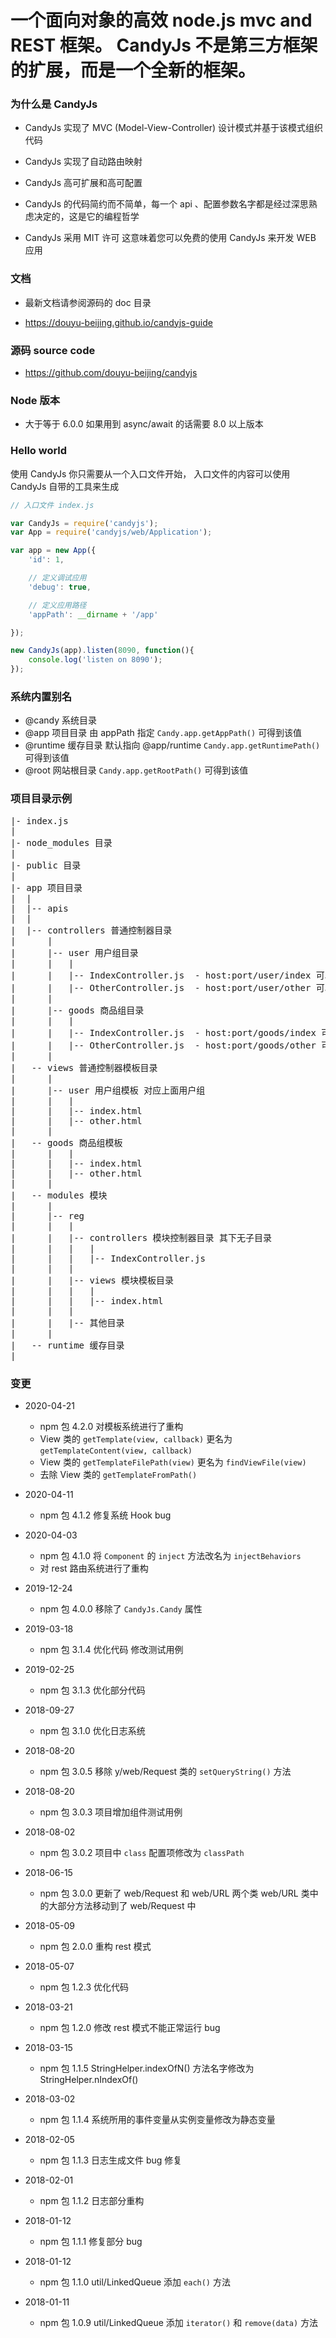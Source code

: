 # 一个面向对象的高效 node.js mvc and REST 框架。 CandyJs 不是第三方框架的扩展，而是一个全新的框架。

### 为什么是 CandyJs

+ CandyJs 实现了 MVC (Model-View-Controller) 设计模式并基于该模式组织代码

+ CandyJs 实现了自动路由映射

+ CandyJs 高可扩展和高可配置

+ CandyJs 的代码简约而不简单，每一个 api 、配置参数名字都是经过深思熟虑决定的，这是它的编程哲学

+ CandyJs 采用 MIT 许可 这意味着您可以免费的使用 CandyJs 来开发 WEB 应用

### 文档

+ 最新文档请参阅源码的 doc 目录

+ https://douyu-beijing.github.io/candyjs-guide

### 源码 source code

+ https://github.com/douyu-beijing/candyjs

### Node 版本

+ 大于等于 6.0.0 如果用到 async/await 的话需要 8.0 以上版本

### Hello world

使用 CandyJs 你只需要从一个入口文件开始， 入口文件的内容可以使用 CandyJs 自带的工具来生成

```javascript
// 入口文件 index.js

var CandyJs = require('candyjs');
var App = require('candyjs/web/Application');

var app = new App({
    'id': 1,

    // 定义调试应用
    'debug': true,

    // 定义应用路径
    'appPath': __dirname + '/app'

});

new CandyJs(app).listen(8090, function(){
    console.log('listen on 8090');
});
```

### 系统内置别名

+ @candy  系统目录
+ @app  项目目录 由 appPath 指定 `Candy.app.getAppPath()` 可得到该值
+ @runtime  缓存目录 默认指向 @app/runtime `Candy.app.getRuntimePath()` 可得到该值
+ @root  网站根目录 `Candy.app.getRootPath()` 可得到该值

### 项目目录示例

<pre>
|- index.js
|
|- node_modules 目录
|
|- public 目录
|
|- app 项目目录
|  |
|  |-- apis
|  |
|  |-- controllers 普通控制器目录
|      |
|      |-- user 用户组目录
|      |   |
|      |   |-- IndexController.js  - host:port/user/index 可以访问到该类
|      |   |-- OtherController.js  - host:port/user/other 可以访问到该类
|      |
|      |-- goods 商品组目录
|      |   |
|      |   |-- IndexController.js  - host:port/goods/index 可以访问到该类
|      |   |-- OtherController.js  - host:port/goods/other 可以访问到该类
|      |
|   -- views 普通控制器模板目录
|      |
|      |-- user 用户组模板 对应上面用户组
|      |   |
|      |   |-- index.html
|      |   |-- other.html
|      |
|   -- goods 商品组模板
|      |   |
|      |   |-- index.html
|      |   |-- other.html
|      |
|   -- modules 模块
|      |
|      |-- reg
|      |   |
|      |   |-- controllers 模块控制器目录 其下无子目录
|      |   |   |
|      |   |   |-- IndexController.js
|      |   |
|      |   |-- views 模块模板目录
|      |   |   |
|      |   |   |-- index.html
|      |   |
|      |   |-- 其他目录
|      |
|   -- runtime 缓存目录
|
</pre>

### 变更

+ 2020-04-21

    * npm 包 4.2.0 对模板系统进行了重构
    * View 类的 `getTemplate(view, callback)` 更名为 `getTemplateContent(view, callback)`
    * View 类的 `getTemplateFilePath(view)` 更名为 `findViewFile(view)`
    * 去除 View 类的 `getTemplateFromPath()`

+ 2020-04-11

    * npm 包 4.1.2 修复系统 Hook bug

+ 2020-04-03

    * npm 包 4.1.0 将 `Component` 的 `inject` 方法改名为 `injectBehaviors`
    * 对 rest 路由系统进行了重构

+ 2019-12-24

    * npm 包 4.0.0 移除了 `CandyJs.Candy` 属性

+ 2019-03-18

    * npm 包 3.1.4 优化代码 修改测试用例

+ 2019-02-25

    * npm 包 3.1.3 优化部分代码

+ 2018-09-27

    * npm 包 3.1.0 优化日志系统

+ 2018-08-20

    * npm 包 3.0.5 移除 y/web/Request 类的 `setQueryString()` 方法

+ 2018-08-20

    * npm 包 3.0.3 项目增加组件测试用例

+ 2018-08-02

    * npm 包 3.0.2 项目中 `class` 配置项修改为 `classPath`

+ 2018-06-15

    * npm 包 3.0.0 更新了 web/Request 和 web/URL 两个类 web/URL 类中的大部分方法移动到了 web/Request 中

+ 2018-05-09

    * npm 包 2.0.0 重构 rest 模式

+ 2018-05-07

    * npm 包 1.2.3 优化代码

+ 2018-03-21

    * npm 包 1.2.0 修改 rest 模式不能正常运行 bug

+ 2018-03-15

    * npm 包 1.1.5 StringHelper.indexOfN() 方法名字修改为 StringHelper.nIndexOf()

+ 2018-03-02

    * npm 包 1.1.4 系统所用的事件变量从实例变量修改为静态变量

+ 2018-02-05

    * npm 包 1.1.3 日志生成文件 bug 修复

+ 2018-02-01

    * npm 包 1.1.2 日志部分重构

+ 2018-01-12

    * npm 包 1.1.1 修复部分 bug

+ 2018-01-12

    * npm 包 1.1.0 util/LinkedQueue 添加 `each()` 方法

+ 2018-01-11

    * npm 包 1.0.9 util/LinkedQueue 添加 `iterator()` 和 `remove(data)` 方法
